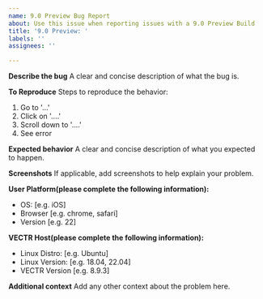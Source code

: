 ```yaml
---
name: 9.0 Preview Bug Report
about: Use this issue when reporting issues with a 9.0 Preview Build
title: '9.0 Preview: '
labels: ''
assignees: ''

---
```


**Describe the bug**
A clear and concise description of what the bug is.

**To Reproduce**
Steps to reproduce the behavior:
1. Go to '...'
2. Click on '....'
3. Scroll down to '....'
4. See error

**Expected behavior**
A clear and concise description of what you expected to happen.

**Screenshots**
If applicable, add screenshots to help explain your problem.

**User Platform(please complete the following information):**
 - OS: [e.g. iOS]
 - Browser [e.g. chrome, safari]
 - Version [e.g. 22]

**VECTR Host(please complete the following information):**
 - Linux Distro: [e.g. Ubuntu]
 - Linux Version: [e.g. 18.04, 22.04]
 - VECTR Version [e.g. 8.9.3]

**Additional context**
Add any other context about the problem here.
